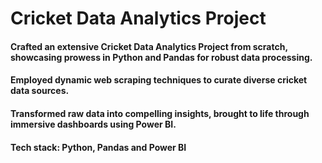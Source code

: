 # Cricket Data Analytics Project 
<h4>
  Crafted an extensive Cricket Data Analytics Project from scratch, showcasing prowess in Python and Pandas for robust data processing.
</h4>
<h4>
  Employed dynamic web scraping techniques to curate diverse cricket data sources.
</h4>
<h4>
  Transformed raw data into compelling insights, brought to life through immersive dashboards using Power BI.
</h4>
<h4>
  Tech stack: Python, Pandas and Power BI
</h4>
